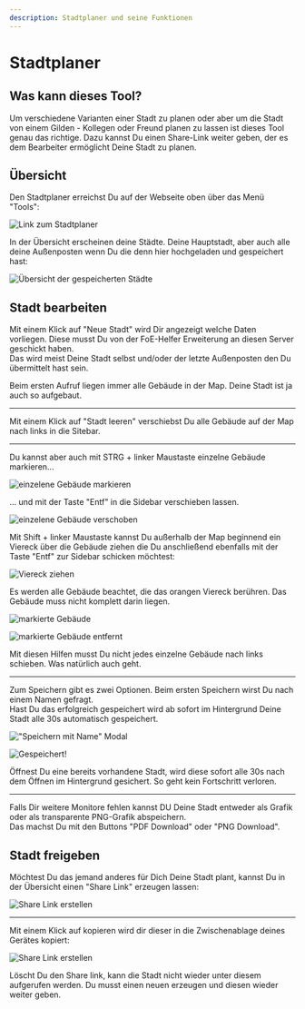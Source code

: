 ```yaml
---
description: Stadtplaner und seine Funktionen
---
```


# Stadtplaner

## Was kann dieses Tool?
Um verschiedene Varianten einer Stadt zu planen oder aber um die Stadt von einem Gilden - Kollegen oder Freund planen zu lassen ist dieses Tool genau das richtige.
Dazu kannst Du einen Share-Link weiter geben, der es dem Bearbeiter ermöglicht Deine Stadt zu planen.


## Übersicht

Den Stadtplaner erreichst Du auf der Webseite oben über das Menü "Tools":

![Link zum Stadtplaner](./.images/citymap-link.png)

In der Übersicht erscheinen deine Städte. Deine Hauptstadt, aber auch alle deine Außenposten wenn Du die denn hier hochgeladen und gespeichert hast:

![Übersicht der gespeicherten Städte](./.images/citymap-overview.png)


## Stadt bearbeiten

Mit einem Klick auf "Neue Stadt" wird Dir angezeigt welche Daten vorliegen. Diese musst Du von der FoE-Helfer Erweiterung an diesen Server geschickt haben.<br>
Das wird meist Deine Stadt selbst und/oder der letzte Außenposten den Du übermittelt hast sein.

Beim ersten Aufruf liegen immer alle Gebäude in der Map. Deine Stadt ist ja auch so aufgebaut.

---

Mit einem Klick auf "Stadt leeren" verschiebst Du alle Gebäude auf der Map nach links in die Sitebar.

---

Du kannst aber auch mit STRG + linker Maustaste einzelne Gebäude markieren...

![einzelene Gebäude markieren](./.images/mark-single-buildings.png)


... und mit der Taste "Entf" in die Sidebar verschieben lassen.

![einzelene Gebäude verschoben](./.images/moved-single-buildings.png)

Mit Shift + linker Maustaste kannst Du außerhalb der Map beginnend ein Viereck über die Gebäude ziehen die Du anschließend ebenfalls mit der Taste "Entf" zur Sidebar schicken möchtest:

![Viereck ziehen](./.images/mark-with-rectangle.png)

<div data-gb-custom-block data-tag="hint" data-style='info'>
Es werden alle Gebäude beachtet, die das orangen Viereck berühren. Das Gebäude muss nicht komplett darin liegen.
</div>

![markierte Gebäude](./.images/selected-with-rectangle.png)

![markierte Gebäude entfernt](./.images/moved-with-rectangle.png)


Mit diesen Hilfen musst Du nicht jedes einzelne Gebäude nach links schieben. Was natürlich auch geht.

---

Zum Speichern gibt es zwei Optionen. Beim ersten Speichern wirst Du nach einem Namen gefragt.<br>
Hast Du das erfolgreich gespeichert wird ab sofort im Hintergrund Deine Stadt alle 30s automatisch gespeichert.

!["Speichern mit Name" Modal](./.images/cityname-modal.png)

![Gespeichert!](./.images/modal-city-saved.png)

Öffnest Du eine bereits vorhandene Stadt, wird diese sofort alle 30s nach dem Öffnen im Hintergrund gesichert. So geht kein Fortschritt verloren.

---

Falls Dir weitere Monitore fehlen kannst DU Deine Stadt entweder als Grafik oder als transparente PNG-Grafik abspeichern.<br>
Das machst Du mit den Buttons "PDF Download" oder "PNG Download". 


## Stadt freigeben

Möchtest Du das jemand anderes für Dich Deine Stadt plant, kannst Du in der Übersicht einen "Share Link" erzeugen lassen:

![Share Link erstellen](./.images/create-share-link.png)

---

Mit einem Klick auf kopieren wird dir dieser in die Zwischenablage deines Gerätes kopiert:

![Share Link erstellen](./.images/copy-share-link.png)

<div data-gb-custom-block data-tag="hint" data-style='warning'>
Löscht Du den Share link, kann die Stadt nicht wieder unter diesem aufgerufen werden. Du musst einen neuen erzeugen und diesen wieder weiter geben.
</div>
